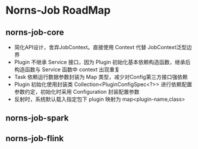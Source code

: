 # Norns-Job RoadMap

## norns-job-core

- 简化API设计，舍弃JobContext。直接使用 Context 代替 JobContext泛型边界
- Plugin 不继承 Service 接口，因为 Plugin 初始化基本依赖构造函数，继承后构造函数与 Service 函数中 context 出现重复
- Task 依赖运行数据参数封装为 Map 类型，减少对Config第三方接口强依赖
- Plugin 初始化使用封装类 Collection<PluginConfigSpec<?>> 进行依赖配置参数约定，初始化时采用 Configuration 封装配置参数
- 反射时，系统默认载入指定包下 plugin 映射为 map<plugin-name,class>

## norns-job-spark


## norns-job-flink

